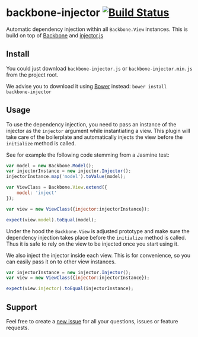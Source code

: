 # backbone-injector [![Build Status](https://travis-ci.org/biggerboat/backbone-injector.png)](https://travis-ci.org/biggerboat/backbone-injector)

Automatic dependency injection within all ```Backbone.View``` instances. This is build on top of [Backbone](https://github.com/jashkenas/backbone) and [injector.js](https://github.com/biggerboat/injector.js)

## Install
You could just download ```backbone-injector.js``` or ```backbone-injector.min.js``` from the project root.

We advise you to download it using [Bower](http://http://bower.io/) instead:
```bower install backbone-injector```

## Usage
To use the dependency injection, you need to pass an instance of the injector as the ```injector``` argument while instantiating a view.
This plugin will take care of the boilerplate and automatically injects the view before the ```initialize``` method is called.

See for example the following code stemming from a Jasmine test:
```JavaScript
var model = new Backbone.Model();
var injectorInstance = new injector.Injector();
injectorInstance.map('model').toValue(model);

var ViewClass = Backbone.View.extend({
	model: 'inject'
});

var view = new ViewClass({injector:injectorInstance});

expect(view.model).toEqual(model);
```

Under the hood the ```Backbone.View``` is adjusted prototype and make sure the dependency injection takes place before the ```initialize``` method is called.
Thus it is safe to rely on the view to be injected once you start using it.

We also inject the injector inside each view. This is for convenience, so you can easily pass it on to other view instances.
```JavaScript
var injectorInstance = new injector.Injector();
var view = new ViewClass({injector:injectorInstance});

expect(view.injector).toEqual(injectorInstance);
```

## Support
Feel free to create a [new issue](https://github.com/biggerboat/backbone-injector/issues/new) for all your questions, issues or feature requests.